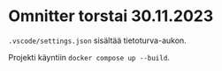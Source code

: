 # Omnitter torstai 30.11.2023

`.vscode/settings.json` sisältää tietoturva-aukon.

Projekti käyntiin `docker compose up --build`.